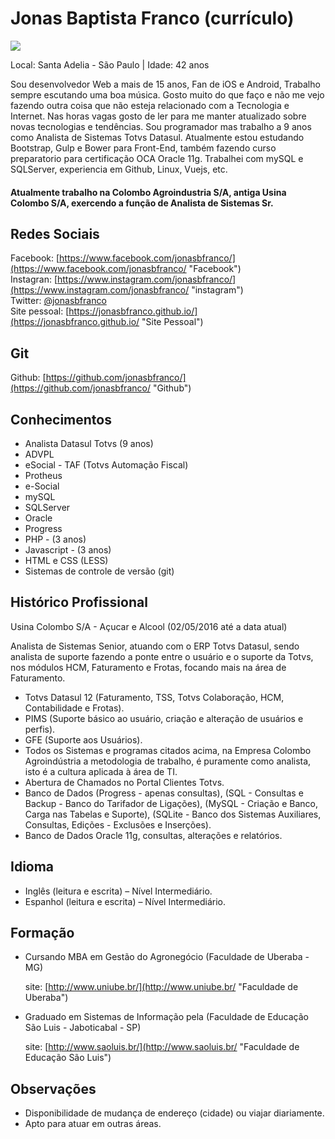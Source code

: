 # Jonas Baptista Franco (currículo)

<img src="https://s.gravatar.com/avatar/30c59eac6baaca5053b8c55a7b8089f9?s=80" />


Local: Santa Adelia - São Paulo | Idade: 42 anos

Sou desenvolvedor Web a mais de 15 anos, Fan de iOS e Android, Trabalho sempre escutando uma boa música. 
Gosto muito do que faço e não me vejo fazendo outra coisa que não esteja relacionado com a Tecnologia e Internet. 
Nas horas vagas gosto de ler para me manter atualizado sobre novas tecnologias e tendências. 
Sou programador mas trabalho a 9 anos como Analista de Sistemas Totvs Datasul. 
Atualmente estou estudando Bootstrap, Gulp e Bower para Front-End, também fazendo curso preparatorio para certificação OCA Oracle 11g. 
Trabalhei com mySQL e SQLServer, experiencia em Github, Linux, Vuejs, etc.


#### Atualmente trabalho na Colombo Agroindustria S/A, antiga Usina Colombo S/A, exercendo a função de Analista de Sistemas Sr.

## Redes Sociais

Facebook: [https://www.facebook.com/jonasbfranco/](https://www.facebook.com/jonasbfranco/ "Facebook")  
Instagran: [https://www.instagram.com/jonasbfranco/](https://www.instagram.com/jonasbfranco/ "instagram")  
Twitter: [@jonasbfranco](http://twitter.com/jonasbfranco "Twitter")  
Site pessoal: [https://jonasbfranco.github.io/](https://jonasbfranco.github.io/ "Site Pessoal")


## Git
Github: [https://github.com/jonasbfranco/](https://github.com/jonasbfranco/ "Github")



## Conhecimentos
* Analista Datasul Totvs (9 anos)
* ADVPL
* eSocial - TAF (Totvs Automação Fiscal)
* Protheus
* e-Social
* mySQL
* SQLServer
* Oracle
* Progress
* PHP - (3 anos)  
* Javascript - (3 anos)
* HTML e CSS (LESS) 
* Sistemas de controle de versão (git) 


## Histórico Profissional 
Usina Colombo S/A - Açucar e Alcool (02/05/2016 até a data atual)

Analista de Sistemas Senior, atuando com o ERP Totvs Datasul, sendo analista de suporte fazendo a ponte entre o usuário e o suporte da Totvs, nos módulos HCM, Faturamento e Frotas, focando mais na área de Faturamento.
* Totvs Datasul 12 (Faturamento, TSS, Totvs Colaboração, HCM, Contabilidade e Frotas).
* PIMS (Suporte básico ao usuário, criação e alteração de usuários e perfis).
* GFE (Suporte aos Usuários).
* Todos os Sistemas e programas citados acima, na Empresa Colombo Agroindústria a metodologia de trabalho, é puramente como analista, isto é a cultura aplicada à área de TI.
* Abertura de Chamados no Portal Clientes Totvs.
* Banco de Dados (Progress - apenas consultas), (SQL - Consultas e Backup - Banco do Tarifador de Ligações), (MySQL - Criação e Banco, Carga nas Tabelas e Suporte), (SQLite - Banco dos Sistemas Auxiliares, Consultas, Edições - Exclusões e Inserções).
* Banco de Dados Oracle 11g, consultas, alterações e relatórios.




## Idioma

* Inglês (leitura e escrita) – Nível Intermediário.
* Espanhol (leitura e escrita) – Nível Intermediário.




## Formação

* Cursando MBA em Gestão do Agronegócio (Faculdade de Uberaba - MG)

  site: [http://www.uniube.br/](http://www.uniube.br/ "Faculdade de Uberaba")


* Graduado em Sistemas de Informação pela (Faculdade de Educação São Luis - Jaboticabal - SP)

  site: [http://www.saoluis.br/](http://www.saoluis.br/ "Faculdade de Educação São Luis")



## Observações

* Disponibilidade de mudança de endereço (cidade) ou viajar diariamente.
* Apto para atuar em outras áreas.
